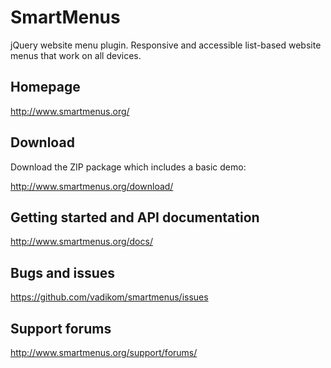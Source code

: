 # SmartMenus

jQuery website menu plugin. Responsive and accessible list-based website menus that work on all devices.

## Homepage

http://www.smartmenus.org/

## Download

Download the ZIP package which includes a basic demo:

http://www.smartmenus.org/download/

## Getting started and API documentation

http://www.smartmenus.org/docs/

## Bugs and issues

https://github.com/vadikom/smartmenus/issues

## Support forums

http://www.smartmenus.org/support/forums/